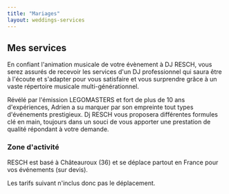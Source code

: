 ```yaml
---
title: "Mariages"
layout: weddings-services
---
```



## Mes services

En confiant l'animation musicale de votre évènement à DJ RESCH, vous serez assurés de recevoir les services d'un DJ professionnel qui saura être à l'écoute et s'adapter pour vous satisfaire et vous surprendre grâce à un vaste répertoire musicale multi-générationnel.

Révélé par l'émission LEGOMASTERS et fort de plus de 10 ans d'expériences, Adrien a su marquer par son empreinte tout types d'événements prestigieux. Dj RESCH vous proposera différentes formules clé en main, toujours dans un souci de vous apporter une prestation de qualité répondant à votre demande.

### Zone d'activité

RESCH est basé à Châteauroux (36) et se déplace partout en France pour vos événements (sur devis).


Les tarifs suivant n'inclus donc pas le déplacement.